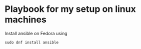 # Playbook for my setup on linux machines

Install ansible on Fedora using 

`sudo dnf install ansible`
